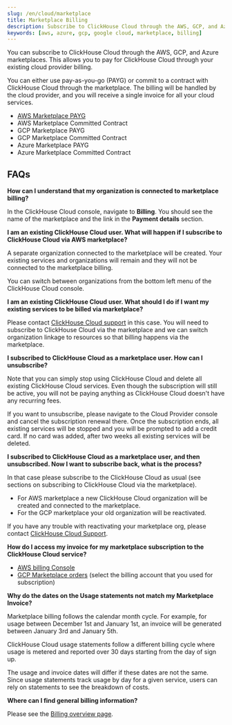 ```yaml
---
slug: /en/cloud/marketplace
title: Marketplace Billing
description: Subscribe to ClickHouse Cloud through the AWS, GCP, and Azure marketplace.
keywords: [aws, azure, gcp, google cloud, marketplace, billing]
---
```


You can subscribe to ClickHouse Cloud through the AWS, GCP, and Azure marketplaces. This allows you to pay for ClickHouse Cloud through your existing cloud provider billing.

You can either use pay-as-you-go (PAYG) or commit to a contract with ClickHouse Cloud through the marketplace. The billing will be handled by the cloud provider, and you will receive a single invoice for all your cloud services.

- [AWS Marketplace PAYG](/en/cloud/billing/marketplace/aws-marketplace-payg)
- AWS Marketplace Committed Contract
- GCP Marketplace PAYG
- GCP Marketplace Committed Contract
- Azure Marketplace PAYG
- Azure Marketplace Committed Contract

## FAQs

**How can I understand that my organization is connected to marketplace billing?​**

In the ClickHouse Cloud console, navigate to **Billing**. You should see the name of the marketplace and the link in the **Payment details** section.

**I am an existing ClickHouse Cloud user. What will happen if I subscribe to ClickHouse Cloud via AWS marketplace?​**

A separate organization connected to the marketplace will be created. Your existing services and organizations will remain and they will not be connected to the marketplace billing.

You can switch between organizations from the bottom left menu of the ClickHouse Cloud console.

**I am an existing ClickHouse Cloud user. What should I do if I want my existing services to be billed via marketplace?​**

Please contact [ClickHouse Cloud support](https://clickhouse.com/support/program) in this case. You will need to subscribe to ClickHouse Cloud via the marketplace and we can switch organization linkage to resources so that billing happens via the marketplace.

**I subscribed to ClickHouse Cloud as a marketplace user. How can I unsubscribe?​**

Note that you can simply stop using ClickHouse Cloud and delete all existing ClickHouse Cloud services. Even though the subscription will still be active, you will not be paying anything as ClickHouse Cloud doesn't have any recurring fees.

If you want to unsubscribe, please navigate to the Cloud Provider console and cancel the subscription renewal there. Once the subscription ends, all existing services will be stopped and you will be prompted to add a credit card. If no card was added, after two weeks all existing services will be deleted.

**I subscribed to ClickHouse Cloud as a marketplace user, and then unsubscribed. Now I want to subscribe back, what is the process?​**

In that case please subscribe to the ClickHouse Cloud as usual (see sections on subscribing to ClickHouse Cloud via the marketplace).

- For AWS marketplace a new ClickHouse Cloud organization will be created and connected to the marketplace.
- For the GCP marketplace your old organization will be reactivated.

If you have any trouble with reactivating your marketplace org, please contact [ClickHouse Cloud Support](https://clickhouse.com/support/program).

**How do I access my invoice for my marketplace subscription to the ClickHouse Cloud service?​**

- [AWS billing Console](https://us-east-1.console.aws.amazon.com/billing/home)
- [GCP Marketplace orders](https://console.cloud.google.com/marketplace/orders) (select the billing account that you used for subscription)

**Why do the dates on the Usage statements not match my Marketplace Invoice?​**

Marketplace billing follows the calendar month cycle. For example, for usage between December 1st and January 1st, an invoice will be generated between January 3rd and January 5th.

ClickHouse Cloud usage statements follow a different billing cycle where usage is metered and reported over 30 days starting from the day of sign up.

The usage and invoice dates will differ if these dates are not the same. Since usage statements track usage by day for a given service, users can rely on statements to see the breakdown of costs.

**Where can I find general billing information​?**

Please see the [Billing overview page](http://localhost:3000/docs/en/manage/billing).



